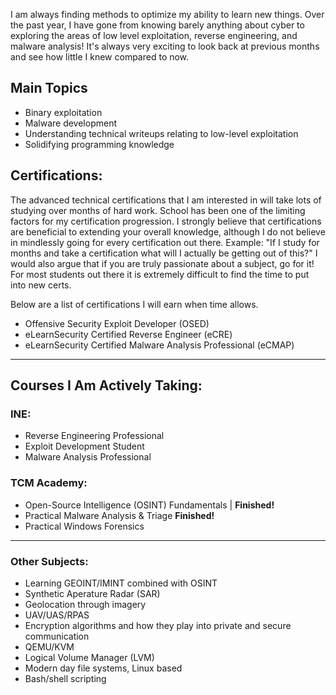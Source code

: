 I am always finding methods to optimize my ability to learn new things. Over the past year, I have gone from knowing barely anything about cyber to exploring the areas of low level exploitation, reverse engineering, and malware analysis! It's always very exciting to look back at previous months and see how little I knew compared to now.

## Main Topics
- Binary exploitation
- Malware development
- Understanding technical writeups relating to low-level exploitation
- Solidifying programming knowledge

## Certifications:
The advanced technical certifications that I am interested in will take lots of studying over months of hard work. School has been one of the limiting factors for my certification progression. I strongly believe that certifications are beneficial to extending your overall knowledge, although I do not believe in mindlessly going for every certification out there. Example: "If I study for months and take a certification what will I actually be getting out of this?" I would also argue that if you are truly passionate about a subject, go for it! For most students out there it is extremely difficult to find the time to put into new certs.

Below are a list of certifications I will earn when time allows.
- Offensive Security Exploit Developer (OSED)
- eLearnSecurity Certified Reverse Engineer (eCRE)
- eLearnSecurity Certified Malware Analysis Professional (eCMAP)
___

## Courses I Am Actively Taking:
### INE:
- Reverse Engineering Professional
- Exploit Development Student
- Malware Analysis Professional

### TCM Academy:
- Open-Source Intelligence (OSINT) Fundamentals | **Finished!**
- Practical Malware Analysis & Triage **Finished!**
- Practical Windows Forensics

___

### Other Subjects:
- Learning GEOINT/IMINT combined with OSINT
- Synthetic Aperature Radar (SAR)
- Geolocation through imagery
- UAV/UAS/RPAS
- Encryption algorithms and how they play into private and secure communication
- QEMU/KVM
- Logical Volume Manager (LVM)
- Modern day file systems, Linux based
- Bash/shell scripting
